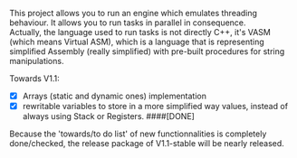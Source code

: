 This project allows you to run an engine which emulates threading behaviour. It allows you to run tasks in parallel in consequence.  
Actually, the language used to run tasks is not directly C++, it's VASM (which means Virtual ASM), which is a language that is representing
simplified Assembly (really simplified) with pre-built procedures for string manipulations.

Towards V1.1:
- [x] Arrays (static and dynamic ones) implementation
- [x] rewritable variables to store in a more simplified way values, instead of always using Stack or Registers.
####[DONE]

Because the 'towards/to do list' of new functionnalities is completely done/checked, the release package of V1.1-stable will be nearly
released.